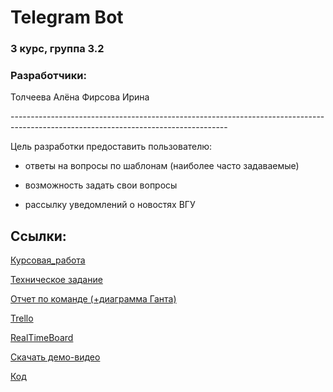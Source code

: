 # Telegram Bot

### 3 курс, группа 3.2
### Разработчики:
Толчеева Алёна
Фирсова Ирина

<a>------------------------------------------------------------------------------------------------------------------------------------</a>

Цель разработки предоставить пользователю:

- ответы на вопросы по шаблонам (наиболее часто задаваемые)

- возможность задать свои вопросы

- рассылку уведомлений о новостях ВГУ

## Ссылки:

[Курсовая_работа](https://github.com/TolcheevaAlena/BotMessenger/blob/master/Курсовая%20работа.pdf)

[Техническое задание](https://github.com/TolcheevaAlena/BotMessenger/blob/master/Техническое%20задание.pdf)

[Отчет по команде (+диаграмма Ганта)](https://github.com/TolcheevaAlena/BotMessenger/blob/master/Отчет%20по%20команде.pdf)

[Trello](https://trello.com/b/gSTMakbh/%D0%B1%D0%BE%D1%82-%D0%BC%D0%B5%D1%81%D1%81%D0%B5%D0%BD%D0%B4%D0%B6%D0%B5%D1%80) 

[RealTimeBoard](https://realtimeboard.com/app/board/o9J_kxmfw5E=/) 

[Скачать демо-видео](https://github.com/TolcheevaAlena/BotMessenger/blob/master/video_2019-06-04_01-55-19.mp4)

[Код](https://github.com/TolcheevaAlena/BotMessenger/blob/master/bot.py)
